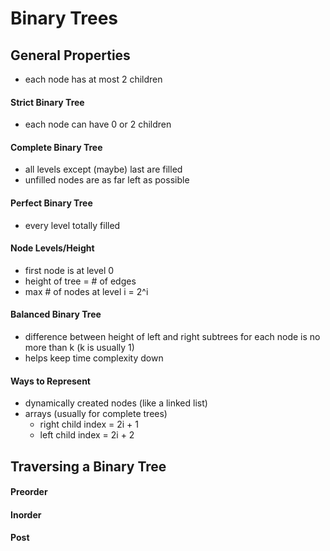 # Binary Trees

## General Properties

- each node has at most 2 children

#### Strict Binary Tree
- each node can have 0 or 2 children

#### Complete Binary Tree
- all levels except (maybe) last are filled
- unfilled nodes are as far left as possible

#### Perfect Binary Tree
- every level totally filled

#### Node Levels/Height
- first node is at level 0
- height of tree = # of edges
- max # of nodes at level i = 2^i

#### Balanced Binary Tree
- difference between height of left and right subtrees for each node is no more than k (k is usually 1)
- helps keep time complexity down

#### Ways to Represent
- dynamically created nodes (like a linked list)
- arrays (usually for complete trees)
  + right child index = 2i + 1
  + left child index = 2i + 2

## Traversing a Binary Tree

#### Preorder
<root><left><right>
#### Inorder
<left><root><right>
#### Post
<left><right><root>